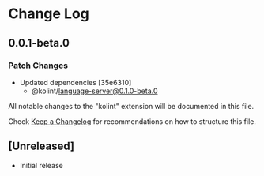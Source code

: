 # Change Log

## 0.0.1-beta.0

### Patch Changes

- Updated dependencies [35e6310]
  - @kolint/language-server@0.1.0-beta.0

All notable changes to the "kolint" extension will be documented in this file.

Check [Keep a Changelog](http://keepachangelog.com/) for recommendations on how to structure this file.

## [Unreleased]

- Initial release
